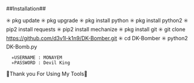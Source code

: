 ##Installation##

✳️ pkg update
✳️ pkg upgrade
✳️ pkg install python
✳️ pkg install python2
✳️ pip2 install requests
✳️ pip2 install mechanize
✳️ pkg install git
✳️ git clone https://github.com/d3v1l-k1n9/DK-Bomber.git
✳️ cd DK-Bomber
✳️ python2 DK-Bomb.py

      ✳️USERNAME : MONAYEM
      ✳️PASSWORD : Devil King

💚Thank you For Using My Tools💚
